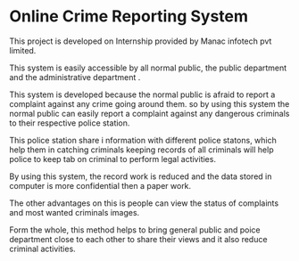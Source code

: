 # Online Crime Reporting System


This project is developed on Internship provided by Manac infotech pvt limited.

This system is easily accessible by all normal public, the public department and the administrative department .

This system is developed because the normal public is afraid to report a complaint against any crime going around them. so by using this system the normal public can easily report a complaint against any dangerous criminals to their respective police station.

This police station share i nformation with different police statons, which help them in catching criminals keeping records of all criminals will help police to keep tab on criminal to perform legal activities.

By using this system, the record work is reduced and the data stored in computer is more confidential then a paper work.

The other advantages on this is people can view the status of complaints and most wanted criminals images.

Form the whole, this method helps to bring general public and poice department close to each other to share their views and it also reduce criminal activities. 
